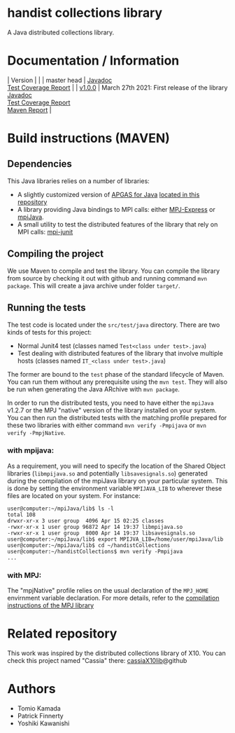 # handist collections library

A Java distributed collections library.

# Documentation / Information

| Version     |                                                                                                                                                                                |
| master head | [Javadoc](master-latest/apidocs/index.html)<br>[Test Coverage Report](master-latest/jacoco/index.html)                                                                         |
| [v1.0.0](https://github.com/handist/collections/releases/tag/v1.0.0)  | March 27th 2021: First release of the library<br>[Javadoc](v1.0.0/apidocs/index.html)<br>[Test Coverage Report](v1.0.0/jacoco/index.html)<br>[Maven Report](v1.0.0/index.html) |

# Build instructions (MAVEN)

## Dependencies

This Java libraries relies on a number of libraries:

+ A slightly customized version of [APGAS for Java](https://github.com/x10-lang/apgas/tree/master/apgas) [located in this repository](https://github.com/handist/apgas)
+ A library providing Java bindings to MPI calls: either [MPJ-Express](http://mpj-express.org/) or [mpiJava](https://sourceforge.net/projects/mpijava/).
+ A small utility to test the distributed features of the library that rely on MPI calls: [mpi-junit](https://github.com/handist/mpi-junit/)


## Compiling the project

We use Maven to compile and test the library. You can compile the library from source by checking it out with github and running command `mvn package`. This will create a java archive under folder `target/`. 

## Running the tests

The test code is located under the `src/test/java` directory. There are two kinds of tests for this project:

+ Normal Junit4 test (classes named `Test<class under test>.java`)
+ Test dealing with distributed features of the library that involve multiple hosts (classes named `IT_<class under test>.java`)

The former are bound to the `test` phase of the standard lifecycle of Maven. You can run them without any prerequisite using the `mvn test`. They will also be run when generating the Java ARchive with `mvn package`.

In order to run the distributed tests, you need to have either the `mpiJava` v1.2.7 or the MPJ "native" version of the library installed on your system. 
You can then run the distributed tests with the matching profile prepared for these two libraries with either command `mvn verify -Pmpijava` or `mvn verify -PmpjNative`. 

### with mpijava:

As a requirement, you will need to specify the location of the Shared Object libraries (`libmpijava.so` and potentially `libsavesignals.so`) generated during the compilation of the mpiJava library on your particular system. This is done by setting the environment variable `MPIJAVA_LIB` to wherever these files are located on your system. For instance:
```
user@computer:~/mpiJava/lib$ ls -l
total 108
drwxr-xr-x 3 user group  4096 Apr 15 02:25 classes
-rwxr-xr-x 1 user group 96872 Apr 14 19:37 libmpijava.so
-rwxr-xr-x 1 user group  8000 Apr 14 19:37 libsavesignals.so
user@computer:~/mpiJava/lib$ export MPIJVA_LIB=/home/user/mpiJava/lib
user@computer:~/mpiJava/lib$ cd ~/handistCollections
user@computer:~/handistCollections$ mvn verify -Pmpijava
...
```

### with MPJ:

The "mpjNative" profile relies on the usual declaration of the `MPJ_HOME` envirnment variable declaration. For more details, refer to the [compilation instructions of the MPJ library](http://mpj-express.org/)

# Related repository

This work was inspired by the distributed collections library of X10. You can check this project named "Cassia" there: [cassiaX10lib](https://github.com/handist/cassiaX10lib)@github

# Authors
- Tomio Kamada
- Patrick Finnerty
- Yoshiki Kawanishi

